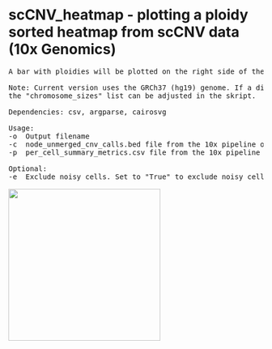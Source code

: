 # scCNV_heatmap - plotting a ploidy sorted heatmap from scCNV data (10x Genomics)
<pre>
A bar with ploidies will be plotted on the right side of the heatmap.

Note: Current version uses the GRCh37 (hg19) genome. If a different species or genome build is desired, 
the "chromosome_sizes" list can be adjusted in the skript.

Dependencies: csv, argparse, cairosvg

Usage:
-o  Output filename
-c  node_unmerged_cnv_calls.bed file from the 10x pipeline output
-p  per_cell_summary_metrics.csv file from the 10x pipeline output

Optional:
-e  Exclude noisy cells. Set to "True" to exclude noisy cells marked by the 10x pipeline

<img src="https://raw.githubusercontent.com/StefanKurtenbach/scCNV_heatmap/master/heatmap.png" width = "300">

</pre>
